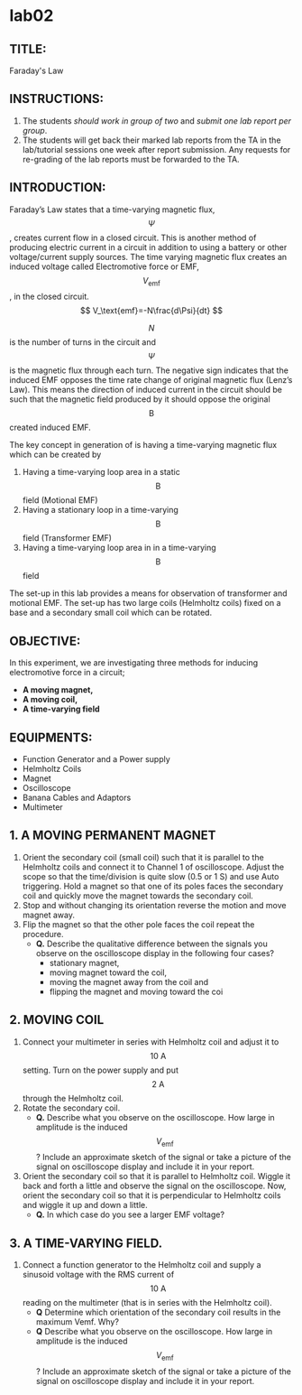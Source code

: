 # lab02

## TITLE:
Faraday's Law

## INSTRUCTIONS:
1. The students *should work in group of two* and *submit one lab report per group*.
2. The students will get back their marked lab reports from the TA in the lab/tutorial sessions one week after report submission. Any requests for re-grading of the lab reports must be forwarded to the TA.


## INTRODUCTION:
Faraday’s Law states that a time-varying magnetic flux, $$\Psi$$, creates current flow in a closed circuit. This is another method of producing electric current in a circuit in addition to using a battery or other voltage/current supply sources. The time varying magnetic flux creates an induced voltage called Electromotive force or EMF, $$V_\text{emf}$$, in the closed circuit.
$$
V_\text{emf}=-N\frac{d\Psi}{dt}
$$

$$N$$ is the number of turns in the circuit and $$\Psi$$ is the magnetic flux through each turn. The negative sign indicates that the induced EMF opposes the time rate change of original magnetic flux (Lenz’s Law). This means the direction of induced current in the circuit should be such that the magnetic field produced by it should oppose the original $$\text{B}$$ created induced EMF.

The key concept in generation of is having a time-varying magnetic flux which can be created by
1. Having a time-varying loop area in a static $$\text{B}$$ field (Motional EMF)
2. Having a stationary loop in a time-varying $$\text{B}$$ field (Transformer EMF)
3. Having a time-varying loop area in in a time-varying $$\text{B}$$ field

The set-up in this lab provides a means for observation of transformer and motional EMF. The set-up has two large coils (Helmholtz coils) fixed on a base and a secondary small coil which can be rotated.


## OBJECTIVE:
In this experiment, we are investigating three methods for inducing electromotive force in a circuit;
- **A moving magnet,**
- **A moving coil,**
- **A time-varying field**


## EQUIPMENTS:
- Function Generator and a Power supply
- Helmholtz Coils
- Magnet
- Oscilloscope
- Banana Cables and Adaptors
- Multimeter


## 1. A MOVING PERMANENT MAGNET
1. Orient the secondary coil (small coil) such that it is parallel to the Helmholtz coils and connect it to Channel 1 of oscilloscope. Adjust the scope so that the time/division is quite slow (0.5 or 1 S) and use Auto triggering.
Hold a magnet so that one of its poles faces the secondary coil and quickly move the magnet towards the secondary coil.
2. Stop and without changing its orientation reverse the motion and move magnet away.
3. Flip the magnet so that the other pole faces the coil repeat the procedure.
    - **Q.** Describe the qualitative difference between the signals you observe on the oscilloscope display in the following four cases?
        - stationary magnet,
        - moving magnet toward the coil,
        - moving the magnet away from the coil and
        - flipping the magnet and moving toward the coi


## 2. MOVING COIL
1. Connect your multimeter in series with Helmholtz coil and adjust it to $$10\:\text{A}$$ setting. Turn on the power supply and put $$2\:\text{A}$$ through the Helmholtz coil.
2. Rotate the secondary coil.
	- **Q.** Describe what you observe on the oscilloscope. How large in amplitude is the induced $$V_\text{emf}$$? Include an approximate sketch of the signal or take a picture of the signal on oscilloscope display and include it in your report.
3. Orient the secondary coil so that it is parallel to Helmholtz coil. Wiggle it back and forth a little and observe the signal on the oscilloscope. Now, orient the secondary coil so that it is perpendicular to Helmholtz coils and wiggle it up and down a little.
	- **Q.** In which case do you see a larger EMF voltage?


## 3. A TIME-VARYING FIELD.
1. Connect a function generator to the Helmholtz coil and supply a sinusoid voltage with the RMS current of $$10\:\text{A}$$ reading on the multimeter (that is in series with the Helmholtz coil).
	- **Q** Determine which orientation of the secondary coil results in the maximum Vemf. Why?
	- **Q** Describe what you observe on the oscilloscope. How large in amplitude is the induced $$V_\text{emf}$$? Include an approximate sketch of the signal or take a picture of the signal on oscilloscope display and include it in your report.
